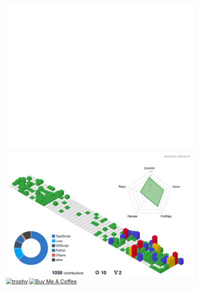 ![Metrics](./github-metrics.svg)
<!-- ![](https://raw.githubusercontent.com/shin-sforzando/shin-sforzando/main/profile-summary-card-output/github/0-profile-details.svg) -->
![](./profile-3d-contrib/profile-gitblock.svg)
[![trophy](https://github-profile-trophy.vercel.app/?username=shin-sforzando&column=-1)](https://github.com/ryo-ma/github-profile-trophy)
<a href="https://www.buymeacoffee.com/sforzando" target="_blank"><img src="https://cdn.buymeacoffee.com/buttons/default-orange.png" alt="Buy Me A Coffee" height="41" width="174"></a>
